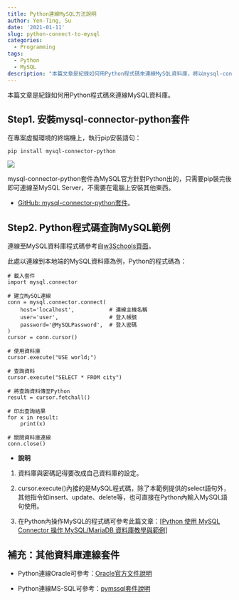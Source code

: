 ```yaml
---
title: Python連線MySQL方法說明
author: Yen-Ting, Su
date: '2021-01-11'
slug: python-connect-to-mysql
categories:
  - Programming
tags:
  - Python
  - MySQL
description: "本篇文章是紀錄如何用Python程式碼來連線MySQL資料庫，將以mysql-connector-python套件來進行實作。"
---
```


本篇文章是紀錄如何用Python程式碼來連線MySQL資料庫。

## Step1. 安裝mysql-connector-python套件

在專案虛擬環境的終端機上，執行pip安裝語句：

```python=
pip install mysql-connector-python
```

![](https://i.imgur.com/7Ry2TqZ.png)

mysql-connector-python套件為MySQL官方針對Python出的，只需要pip裝完後即可連線至MySQL Server，不需要在電腦上安裝其他東西。

* [GitHub: mysql-connector-python套件](https://github.com/mysql/mysql-connector-python)。


## Step2. Python程式碼查詢MySQL範例

連線至MySQL資料庫程式碼參考自[w3Schools頁面](https://www.w3schools.com/python/python_mysql_select.asp)。

此處以連線到本地端的MySQL資料庫為例，Python的程式碼為：

```python=
# 載入套件
import mysql.connector

# 建立MySQL連線
conn = mysql.connector.connect(
    host='localhost',           # 連線主機名稱
    user='user',                # 登入帳號
    password='@MySQLPassword',  # 登入密碼
)
cursor = conn.cursor()

# 使用資料庫
cursor.execute("USE world;")

# 查詢資料
cursor.execute("SELECT * FROM city")

# 將查詢資料傳至Python
result = cursor.fetchall()

# 印出查詢結果
for x in result:
    print(x)

# 關閉資料庫連線
conn.close()
```

* **說明**

1. 資料庫與密碼記得要改成自己資料庫的設定。

2. cursor.execute()內接的是MySQL程式碼，除了本範例提供的select語句外，其他指令如insert、update、delete等，也可直接在Python內輸入MySQL語句使用。

3. 在Python內操作MySQL的程式碼可參考此篇文章：[[Python 使用 MySQL Connector 操作 MySQL/MariaDB 資料庫教學與範例]](https://officeguide.cc/python-mysql-mariadb-database-connector-tutorial-examples/)

## 補充：其他資料庫連線套件

* Python連線Oracle可參考：[Oracle官方文件說明](https://cx-oracle.readthedocs.io/en/latest/user_guide/installation.html)

* Python連線MS-SQL可參考：[pymssql套件說明](https://pymssql.readthedocs.io/en/stable/pymssql_examples.html)

